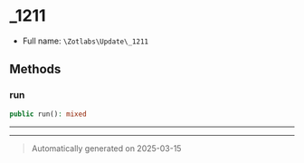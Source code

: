 
# _1211





* Full name: `\Zotlabs\Update\_1211`




## Methods


### run



```php
public run(): mixed
```












***


***
> Automatically generated on 2025-03-15
